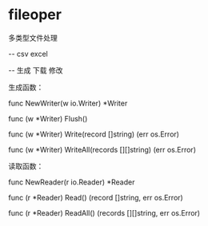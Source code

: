 # fileoper

多类型文件处理

-- csv excel

-- 生成 下载 修改

生成函数：

func NewWriter(w io.Writer) *Writer

func (w *Writer) Flush()

func (w *Writer) Write(record []string) (err os.Error)

func (w *Writer) WriteAll(records [][]string) (err os.Error)

读取函数：

func NewReader(r io.Reader) *Reader

func (r *Reader) Read() (record []string, err os.Error)

func (r *Reader) ReadAll() (records [][]string, err os.Error)
